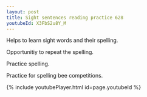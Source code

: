 ```yaml
---
layout: post
title: Sight sentences reading practice 628
youtubeId: X3FbS2u8Y_M
---
```

 
 
Helps to learn sight words and their spelling.

Opportunitiy to repeat the spelling. 

Practice spelling. 
 
Practice for spelling bee competitions. 
 
{% include youtubePlayer.html id=page.youtubeId %}
 
 
